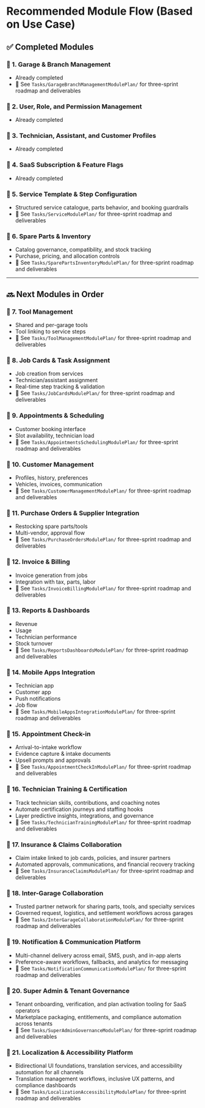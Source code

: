 # Recommended Module Flow (Based on Use Case)

## ✅ Completed Modules

### 🔹 1. Garage & Branch Management
- Already completed
- 📄 See `Tasks/GarageBranchManagementModulePlan/` for three-sprint roadmap and deliverables

### 🔹 2. User, Role, and Permission Management
- Already completed

### 🔹 3. Technician, Assistant, and Customer Profiles
- Already completed

### 🔹 4. SaaS Subscription & Feature Flags
- Already completed

### 🔹 5. Service Template & Step Configuration
- Structured service catalogue, parts behavior, and booking guardrails
- 📄 See `Tasks/ServiceModulePlan/` for three-sprint roadmap and deliverables

### 🔹 6. Spare Parts & Inventory
- Catalog governance, compatibility, and stock tracking
- Purchase, pricing, and allocation controls
- 📄 See `Tasks/SparePartsInventoryModulePlan/` for three-sprint roadmap and deliverables

---

## 🔜 Next Modules in Order

### 🔹 7. Tool Management
- Shared and per-garage tools
- Tool linking to service steps
- 📄 See `Tasks/ToolManagementModulePlan/` for three-sprint roadmap and deliverables

### 🔹 8. Job Cards & Task Assignment
- Job creation from services
- Technician/assistant assignment
- Real-time step tracking & validation
- 📄 See `Tasks/JobCardsModulePlan/` for three-sprint roadmap and deliverables

### 🔹 9. Appointments & Scheduling
- Customer booking interface
- Slot availability, technician load
- 📄 See `Tasks/AppointmentsSchedulingModulePlan/` for three-sprint roadmap and deliverables

### 🔹 10. Customer Management
- Profiles, history, preferences
- Vehicles, invoices, communication
- 📄 See `Tasks/CustomerManagementModulePlan/` for three-sprint roadmap and deliverables

### 🔹 11. Purchase Orders & Supplier Integration
- Restocking spare parts/tools
- Multi-vendor, approval flow
- 📄 See `Tasks/PurchaseOrdersModulePlan/` for three-sprint roadmap and deliverables

### 🔹 12. Invoice & Billing
- Invoice generation from jobs
- Integration with tax, parts, labor
- 📄 See `Tasks/InvoiceBillingModulePlan/` for three-sprint roadmap and deliverables

### 🔹 13. Reports & Dashboards
- Revenue
- Usage
- Technician performance
- Stock turnover
- 📄 See `Tasks/ReportsDashboardsModulePlan/` for three-sprint roadmap and deliverables

### 🔹 14. Mobile Apps Integration
- Technician app
- Customer app
- Push notifications
- Job flow
- 📄 See `Tasks/MobileAppsIntegrationModulePlan/` for three-sprint roadmap and deliverables

### 🔹 15. Appointment Check-in
- Arrival-to-intake workflow
- Evidence capture & intake documents
- Upsell prompts and approvals
- 📄 See `Tasks/AppointmentCheckInModulePlan/` for three-sprint roadmap and deliverables

### 🔹 16. Technician Training & Certification
- Track technician skills, contributions, and coaching notes
- Automate certification journeys and staffing hooks
- Layer predictive insights, integrations, and governance
- 📄 See `Tasks/TechnicianTrainingModulePlan/` for three-sprint roadmap and deliverables

### 🔹 17. Insurance & Claims Collaboration
- Claim intake linked to job cards, policies, and insurer partners
- Automated approvals, communications, and financial recovery tracking
- 📄 See `Tasks/InsuranceClaimsModulePlan/` for three-sprint roadmap and deliverables

### 🔹 18. Inter-Garage Collaboration
- Trusted partner network for sharing parts, tools, and specialty services
- Governed request, logistics, and settlement workflows across garages
- 📄 See `Tasks/InterGarageCollaborationModulePlan/` for three-sprint roadmap and deliverables

### 🔹 19. Notification & Communication Platform
- Multi-channel delivery across email, SMS, push, and in-app alerts
- Preference-aware workflows, fallbacks, and analytics for messaging
- 📄 See `Tasks/NotificationCommunicationModulePlan/` for three-sprint roadmap and deliverables

### 🔹 20. Super Admin & Tenant Governance
- Tenant onboarding, verification, and plan activation tooling for SaaS operators
- Marketplace packaging, entitlements, and compliance automation across tenants
- 📄 See `Tasks/SuperAdminGovernanceModulePlan/` for three-sprint roadmap and deliverables

### 🔹 21. Localization & Accessibility Platform
- Bidirectional UI foundations, translation services, and accessibility automation for all channels
- Translation management workflows, inclusive UX patterns, and compliance dashboards
- 📄 See `Tasks/LocalizationAccessibilityModulePlan/` for three-sprint roadmap and deliverables
